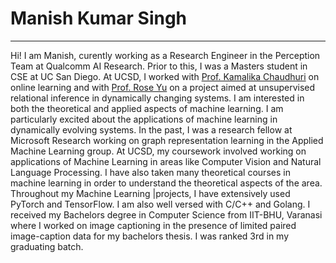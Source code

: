  # Manish Kumar Singh
-----------------------
Hi! I am Manish, curently working as a Research Engineer in the Perception Team at Qualcomm AI Research. Prior to this, I was a Masters student in CSE at UC San Diego. At UCSD, I worked with [Prof. Kamalika Chaudhuri](http://cseweb.ucsd.edu/~kamalika/) on online learning and with [Prof. Rose Yu](http://roseyu.com/) on a project aimed at unsupervised relational inference in dynamically changing systems. I am interested in both the theoretical and applied aspects of machine learning. I am particularly excited about the applications of machine learning in dynamically evolving systems. In the past, I was a research fellow at Microsoft Research working on graph representation learning in the Applied Machine Learning group.
At UCSD, my coursework involved working on applications of Machine Learning in areas like Computer Vision and Natural Language Processing. I have also taken many theoretical courses in machine learning in order to understand the theoretical aspects of the area. Throughout my Machine Learning  |projects, I have extensively used PyTorch and TensorFlow. I am also well versed with C/C++ and Golang.
I received my Bachelors degree in Computer Science from IIT-BHU, Varanasi where I worked on image captioning in the presence of limited paired image-caption data for my bachelors thesis. I was ranked 3rd in my graduating batch.
